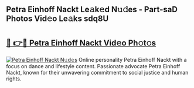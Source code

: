 ## Petra Einhoff Nackt Le𝚊k𝚎d N𝚞𝚍es - Part-saD Photos Vid𝚎o Le𝚊ks sdq8U

# <h2><a href="http://fb8kfw.evod.top/?m=Petra+Einhoff+Nackt">🔗 👉🔴 Petra Einhoff Nackt Vid𝚎o Ph𝚘t𝚘s</a></h2>

[![Petra Einhoff Nackt N𝚞d𝚎s](https://i.imgur.com/8V9OHl7.gif)](http://fb8kfw.evod.top/?m=Petra+Einhoff+Nackt)
Online personality Petra Einhoff Nackt with a focus on dance and lifestyle content. Passionate advocate Petra Einhoff Nackt, known for their unwavering commitment to social justice and human rights. 
